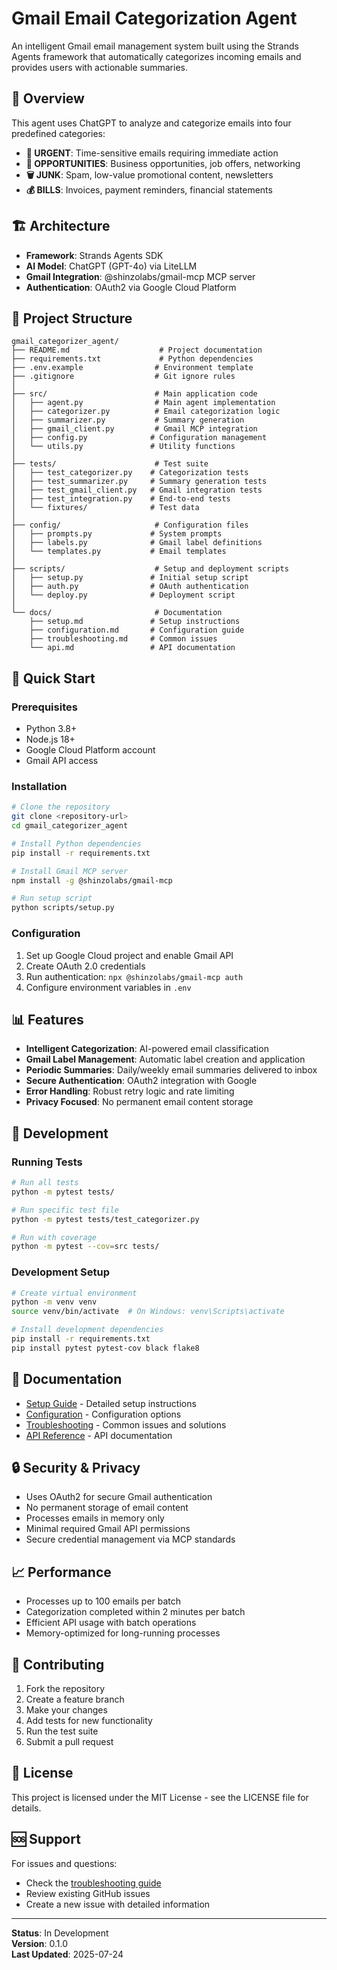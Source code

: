 # Gmail Email Categorization Agent

An intelligent Gmail email management system built using the Strands Agents framework that automatically categorizes incoming emails and provides users with actionable summaries.

## 🎯 Overview

This agent uses ChatGPT to analyze and categorize emails into four predefined categories:
- **🚨 URGENT**: Time-sensitive emails requiring immediate action
- **💼 OPPORTUNITIES**: Business opportunities, job offers, networking
- **🗑️ JUNK**: Spam, low-value promotional content, newsletters  
- **💰 BILLS**: Invoices, payment reminders, financial statements

## 🏗️ Architecture

- **Framework**: Strands Agents SDK
- **AI Model**: ChatGPT (GPT-4o) via LiteLLM
- **Gmail Integration**: @shinzolabs/gmail-mcp MCP server
- **Authentication**: OAuth2 via Google Cloud Platform

## 📁 Project Structure

```
gmail_categorizer_agent/
├── README.md                    # Project documentation
├── requirements.txt             # Python dependencies
├── .env.example                # Environment template
├── .gitignore                  # Git ignore rules
│
├── src/                        # Main application code
│   ├── agent.py                # Main agent implementation
│   ├── categorizer.py          # Email categorization logic
│   ├── summarizer.py           # Summary generation
│   ├── gmail_client.py         # Gmail MCP integration
│   ├── config.py              # Configuration management
│   └── utils.py               # Utility functions
│
├── tests/                      # Test suite
│   ├── test_categorizer.py    # Categorization tests
│   ├── test_summarizer.py     # Summary generation tests
│   ├── test_gmail_client.py   # Gmail integration tests
│   ├── test_integration.py    # End-to-end tests
│   └── fixtures/              # Test data
│
├── config/                     # Configuration files
│   ├── prompts.py             # System prompts
│   ├── labels.py              # Gmail label definitions
│   └── templates.py           # Email templates
│
├── scripts/                    # Setup and deployment scripts
│   ├── setup.py               # Initial setup script
│   ├── auth.py                # OAuth authentication
│   └── deploy.py              # Deployment script
│
└── docs/                       # Documentation
    ├── setup.md               # Setup instructions
    ├── configuration.md       # Configuration guide
    ├── troubleshooting.md     # Common issues
    └── api.md                 # API documentation
```

## 🚀 Quick Start

### Prerequisites
- Python 3.8+
- Node.js 18+
- Google Cloud Platform account
- Gmail API access

### Installation
```bash
# Clone the repository
git clone <repository-url>
cd gmail_categorizer_agent

# Install Python dependencies
pip install -r requirements.txt

# Install Gmail MCP server
npm install -g @shinzolabs/gmail-mcp

# Run setup script
python scripts/setup.py
```

### Configuration
1. Set up Google Cloud project and enable Gmail API
2. Create OAuth 2.0 credentials
3. Run authentication: `npx @shinzolabs/gmail-mcp auth`
4. Configure environment variables in `.env`

## 📊 Features

- **Intelligent Categorization**: AI-powered email classification
- **Gmail Label Management**: Automatic label creation and application
- **Periodic Summaries**: Daily/weekly email summaries delivered to inbox
- **Secure Authentication**: OAuth2 integration with Google
- **Error Handling**: Robust retry logic and rate limiting
- **Privacy Focused**: No permanent email content storage

## 🔧 Development

### Running Tests
```bash
# Run all tests
python -m pytest tests/

# Run specific test file
python -m pytest tests/test_categorizer.py

# Run with coverage
python -m pytest --cov=src tests/
```

### Development Setup
```bash
# Create virtual environment
python -m venv venv
source venv/bin/activate  # On Windows: venv\Scripts\activate

# Install development dependencies
pip install -r requirements.txt
pip install pytest pytest-cov black flake8
```

## 📝 Documentation

- [Setup Guide](docs/setup.md) - Detailed setup instructions
- [Configuration](docs/configuration.md) - Configuration options
- [Troubleshooting](docs/troubleshooting.md) - Common issues and solutions
- [API Reference](docs/api.md) - API documentation

## 🔒 Security & Privacy

- Uses OAuth2 for secure Gmail authentication
- No permanent storage of email content
- Processes emails in memory only
- Minimal required Gmail API permissions
- Secure credential management via MCP standards

## 📈 Performance

- Processes up to 100 emails per batch
- Categorization completed within 2 minutes per batch
- Efficient API usage with batch operations
- Memory-optimized for long-running processes

## 🤝 Contributing

1. Fork the repository
2. Create a feature branch
3. Make your changes
4. Add tests for new functionality
5. Run the test suite
6. Submit a pull request

## 📄 License

This project is licensed under the MIT License - see the LICENSE file for details.

## 🆘 Support

For issues and questions:
- Check the [troubleshooting guide](docs/troubleshooting.md)
- Review existing GitHub issues
- Create a new issue with detailed information

---

**Status**: In Development  
**Version**: 0.1.0  
**Last Updated**: 2025-07-24
